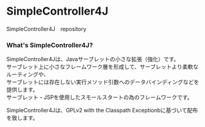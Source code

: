SimpleController4J
==============

SimpleController4J　repository

### What's SimpleController4J?

SimpleController4Jは、Javaサーブレットの小さな拡張（強化）です。<br>
サーブレット上に小さなフレームワーク層を形成して、サーブレットより柔軟なルーティングや、<br>
サーブレットには存在しない実行メソッド引数へのデータバインディングなどを提供します。<br>
サーブレット・JSPを使用したスモールスタートの為のフレームワークです。

SimpleController4Jは、GPLv2 with the Classpath Exceptionbに基づいて配布を致します。

